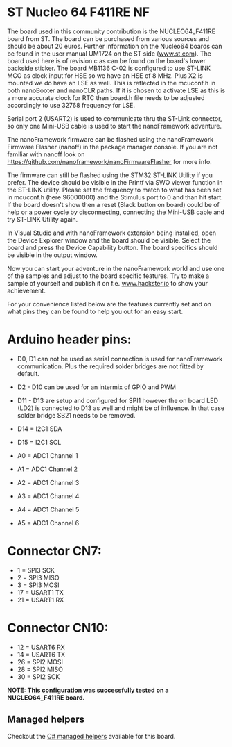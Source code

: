 # ST Nucleo 64 F411RE NF

The board used in this community contribution is the NUCLEO64_F411RE board from ST. The board can be purchased from various sources and should be about 20 euros. Further information on the Nucleo64 boards can be found in the user manual UM1724 on the ST side (www.st.com). The board used here is of revision c as can be found on the board's lower backside sticker. The board MB1136 C-02 is configured to use ST-LINK MCO as clock input for HSE so we have an HSE of 8 MHz. Plus X2 is mounted we do have an LSE as well. This is reflected in the mcuconf.h in both nanoBooter and nanoCLR paths. If it is chosen to activate LSE as this is a more accurate clock for RTC then board.h file needs to be adjusted accordingly to use 32768 frequency for LSE.

Serial port 2 (USART2) is used to communicate thru the ST-Link connector, so only one Mini-USB cable is used to start the nanoFramework adventure.

The nanoFramework firmware can be flashed using the nanoFramework Firmware Flasher (nanoff) in the package manager console. If you are not familiar with nanoff look on https://github.com/nanoframework/nanoFirmwareFlasher for more info. 

The firmware can still be flashed using the STM32 ST-LINK Utility if you prefer. The device should be visible in the Printf via SWO viewer function in the ST-LINK utility. Please set the frequency to match to what has been set in mcuconf.h (here 96000000) and the Stimulus port to 0 and than hit start. If the board doesn't show then a reset (Black button on board) could be of help or a power cycle by disconnecting, connecting the Mini-USB cable and try ST-LINK Utility again.

In Visual Studio and with nanoFramework extension being installed, open the Device Explorer window and the board should be visible. Select the board and press the Device Capability button. The board specifics should be visible in the output window. 

Now you can start your adventure in the nanoFramework world and use one of the samples and adjust to the board specific features. Try to make a sample of yourself and publish it on f.e. www.hackster.io to show your achievement.

For your convenience listed below are the features currently set and on what pins they can be found to help you out for an easy start. 

Arduino header pins:
====================
 * D0, D1 can not be used as serial connection is used for nanoFramework communication. Plus the required solder bridges are not fitted by default.

 * D2 - D10 can be used for an intermix of GPIO and PWM
 * D11 - D13 are setup and configured for SPI1 however the on board LED (LD2) is connected to D13 as well and might be of influence. In that case solder bridge SB21 needs to be removed. 
 * D14 = I2C1 SDA
 * D15 = I2C1 SCL
 * A0 = ADC1 Channel 1
 * A1 = ADC1 Channel 2
 * A2 = ADC1 Channel 3
 * A3 = ADC1 Channel 4
 * A4 = ADC1 Channel 5
 * A5 = ADC1 Channel 6


Connector CN7:
==============
 * 1 = SPI3 SCK
 * 2 = SPI3 MISO
 * 3 = SPI3 MOSI
 * 17 = USART1 TX
 * 21 = USART1 RX


Connector CN10:
===============
 * 12 = USART6 RX
 * 14 = USART6 TX
 * 26 = SPI2 MOSI
 * 28 = SPI2 MISO
 * 30 = SPI2 SCK

**NOTE: This configuration was successfully tested on a NUCLEO64_F411RE board.**

## Managed helpers

Checkout the [C# managed helpers](https://github.com/nanoframework/nf-Community-Targets/tree/main/ChibiOS/ST_NUCLEO64_F411RE_NF/managed_helpers) available for this board.
